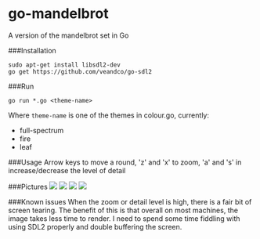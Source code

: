 # go-mandelbrot
A version of the mandelbrot set in Go

###Installation
```
sudo apt-get install libsdl2-dev
go get https://github.com/veandco/go-sdl2
```

###Run
```
go run *.go <theme-name>
```
Where ```theme-name``` is one of the themes in colour.go, currently:
* full-spectrum
* fire
* leaf

###Usage
Arrow keys to move a round, 'z' and 'x' to zoom, 'a' and 's' in increase/decrease the level of detail

###Pictures
![](https://cloud.githubusercontent.com/assets/5236109/14068923/209fd186-f489-11e5-8f6c-b43d536f6210.png)
![](https://cloud.githubusercontent.com/assets/5236109/14068931/48d78090-f489-11e5-8e93-668d48d43fd2.png)
![](https://cloud.githubusercontent.com/assets/5236109/14068937/70efc376-f489-11e5-9cd7-80f37cf2a391.png)
![](https://cloud.githubusercontent.com/assets/5236109/14068940/931a2e5a-f489-11e5-8e1e-78e2c80e1f43.png)

###Known issues
When the zoom or detail level is high, there is a fair bit of screen tearing. The benefit of this is that overall on most machines, the image takes less time to render. I need to spend some time fiddling with using SDL2 properly and double buffering the screen.
